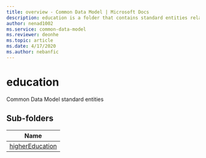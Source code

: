 ```yaml
---
title: overview - Common Data Model | Microsoft Docs
description: education is a folder that contains standard entities related to the Common Data Model.
author: nenad1002
ms.service: common-data-model
ms.reviewer: deonhe
ms.topic: article
ms.date: 4/17/2020
ms.author: nebanfic
---
```


# education

Common Data Model standard entities  

## Sub-folders

|Name|
|---|
|[higherEducation](higherEducation/overview.md)|



